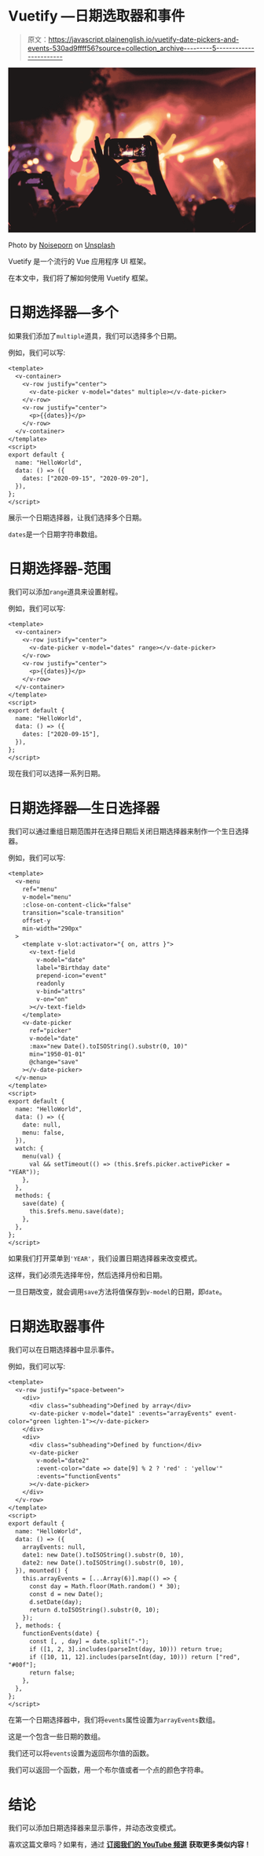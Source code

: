 # Vuetify —日期选取器和事件

> 原文：<https://javascript.plainenglish.io/vuetify-date-pickers-and-events-530ad9ffff56?source=collection_archive---------5----------------------->

![](img/75f59c494dda994e01c21e8ae3aae0ca.png)

Photo by [Noiseporn](https://unsplash.com/@noiseporn?utm_source=medium&utm_medium=referral) on [Unsplash](https://unsplash.com?utm_source=medium&utm_medium=referral)

Vuetify 是一个流行的 Vue 应用程序 UI 框架。

在本文中，我们将了解如何使用 Vuetify 框架。

# 日期选择器—多个

如果我们添加了`multiple`道具，我们可以选择多个日期。

例如，我们可以写:

```
<template>
  <v-container>
    <v-row justify="center">
      <v-date-picker v-model="dates" multiple></v-date-picker>
    </v-row>
    <v-row justify="center">
      <p>{{dates}}</p>
    </v-row>
  </v-container>
</template>
<script>
export default {
  name: "HelloWorld",
  data: () => ({
    dates: ["2020-09-15", "2020-09-20"],
  }),
};
</script>
```

展示一个日期选择器，让我们选择多个日期。

`dates`是一个日期字符串数组。

# 日期选择器-范围

我们可以添加`range`道具来设置射程。

例如，我们可以写:

```
<template>
  <v-container>
    <v-row justify="center">
      <v-date-picker v-model="dates" range></v-date-picker>
    </v-row>
    <v-row justify="center">
      <p>{{dates}}</p>
    </v-row>
  </v-container>
</template>
<script>
export default {
  name: "HelloWorld",
  data: () => ({
    dates: ["2020-09-15"],
  }),
};
</script>
```

现在我们可以选择一系列日期。

# 日期选择器—生日选择器

我们可以通过重组日期范围并在选择日期后关闭日期选择器来制作一个生日选择器。

例如，我们可以写:

```
<template>
  <v-menu
    ref="menu"
    v-model="menu"
    :close-on-content-click="false"
    transition="scale-transition"
    offset-y
    min-width="290px"
  >
    <template v-slot:activator="{ on, attrs }">
      <v-text-field
        v-model="date"
        label="Birthday date"
        prepend-icon="event"
        readonly
        v-bind="attrs"
        v-on="on"
      ></v-text-field>
    </template>
    <v-date-picker
      ref="picker"
      v-model="date"
      :max="new Date().toISOString().substr(0, 10)"
      min="1950-01-01"
      @change="save"
    ></v-date-picker>
  </v-menu>
</template>
<script>
export default {
  name: "HelloWorld",
  data: () => ({
    date: null,
    menu: false,
  }),
  watch: {
    menu(val) {
      val && setTimeout(() => (this.$refs.picker.activePicker = "YEAR"));
    },
  },
  methods: {
    save(date) {
      this.$refs.menu.save(date);
    },
  },
};
</script>
```

如果我们打开菜单到`'YEAR'`，我们设置日期选择器来改变模式。

这样，我们必须先选择年份，然后选择月份和日期。

一旦日期改变，就会调用`save`方法将值保存到`v-model`的日期，即`date`。

# 日期选取器事件

我们可以在日期选择器中显示事件。

例如，我们可以写:

```
<template>
  <v-row justify="space-between">
    <div>
      <div class="subheading">Defined by array</div>
      <v-date-picker v-model="date1" :events="arrayEvents" event-color="green lighten-1"></v-date-picker>
    </div>
    <div>
      <div class="subheading">Defined by function</div>
      <v-date-picker
        v-model="date2"
        :event-color="date => date[9] % 2 ? 'red' : 'yellow'"
        :events="functionEvents"
      ></v-date-picker>
    </div>
  </v-row>
</template>
<script>
export default {
  name: "HelloWorld",
  data: () => ({
    arrayEvents: null,
    date1: new Date().toISOString().substr(0, 10),
    date2: new Date().toISOString().substr(0, 10),
  }), mounted() {
    this.arrayEvents = [...Array(6)].map(() => {
      const day = Math.floor(Math.random() * 30);
      const d = new Date();
      d.setDate(day);
      return d.toISOString().substr(0, 10);
    });
  }, methods: {
    functionEvents(date) {
      const [, , day] = date.split("-");
      if ([1, 2, 3].includes(parseInt(day, 10))) return true;
      if ([10, 11, 12].includes(parseInt(day, 10))) return ["red", "#00f"];
      return false;
    },
  },
};
</script>
```

在第一个日期选择器中，我们将`events`属性设置为`arrayEvents`数组。

这是一个包含一些日期的数组。

我们还可以将`events`设置为返回布尔值的函数。

我们可以返回一个函数，用一个布尔值或者一个点的颜色字符串。

# 结论

我们可以添加日期选择器来显示事件，并动态改变模式。

喜欢这篇文章吗？如果有，通过 [**订阅我们的 YouTube 频道**](https://www.youtube.com/channel/UCtipWUghju290NWcn8jhyAw?sub_confirmation=true) **获取更多类似内容！**